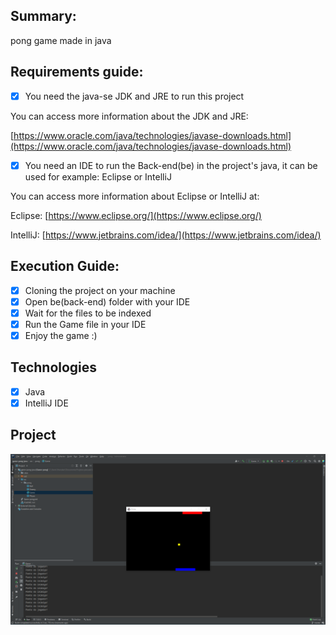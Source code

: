 ## Summary:

pong game made in java

## Requirements guide:

- [x] You need the java-se JDK and JRE to run this project

You can access more information about the JDK and JRE:

[https://www.oracle.com/java/technologies/javase-downloads.html](https://www.oracle.com/java/technologies/javase-downloads.html)

- [x] You need an IDE to run the Back-end(be) in the project's java, it can be used for example: Eclipse or IntelliJ

You can access more information about Eclipse or IntelliJ at:

Eclipse: [https://www.eclipse.org/](https://www.eclipse.org/)

IntelliJ: [https://www.jetbrains.com/idea/](https://www.jetbrains.com/idea/) 

## Execution Guide:

- [x] Cloning the project on your machine
- [x] Open be(back-end) folder with your IDE
- [x] Wait for the files to be indexed
- [x] Run the Game file in your IDE
- [x] Enjoy the game :)

## Technologies

- [x] Java
- [x] IntelliJ IDE

## Project

<p>
  <img src="https://github.com/Jhoncosta08/Game-Pong/blob/master/projeto.png" style="width: auto; max-height: 300px">
</p>
